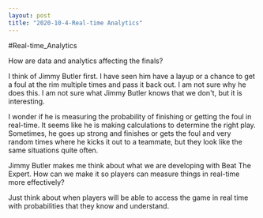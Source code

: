 ```yaml
---
layout: post
title: "2020-10-4-Real-time Analytics"
---
```


#Real-time_Analytics

How are data and analytics affecting the finals?  

I think of Jimmy Butler first.  I have seen him have a layup or a chance to get a foul at the rim multiple times and pass it back out.  I am not sure why he does this.  I am not sure what Jimmy Butler knows that we don't, but it is interesting. 

I wonder if he is measuring the probability of finishing or getting the foul in real-time.  It seems like he is making calculations to determine the right play.  Sometimes, he goes up strong and finishes or gets the foul and very random times where he kicks it out to a teammate, but they look like the same situations quite often.  

Jimmy Butler makes me think about what we are developing with Beat The Expert.  How can we make it so players can measure things in real-time more effectively? 

Just think about when players will be able to access the game in real time with probabilities that they know and understand.
